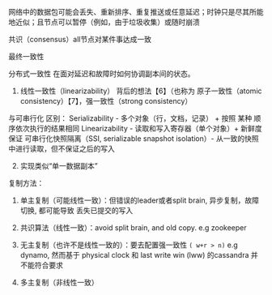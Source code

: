 
网络中的数据包可能会丢失、重新排序、重复推送或任意延迟；时钟只是尽其所能地近似；且节点可以暂停（例如，由于垃圾收集）或随时崩溃


共识（consensus）all节点对某件事达成一致

最终一致性

分布式一致性
在面对延迟和故障时如何协调副本间的状态。


1. 线性一致性（linearizability） 背后的想法【6】（也称为 原子一致性（atomic consistency）【7】，强一致性（strong consistency）


与可串行化 区别：
Serializability - 多个对象（行，文档，记录） + 按照 某种 顺序依次执行的结果相同
Linearizability - 读取和写入寄存器（单个对象）+ 新鲜度保证
可串行化快照隔离（SSI, serializable snapshot isolation）- 从一致的快照中进行读取，但不保证之后的写入


2. 实现类似“单一数据副本”

复制方法：
1. 单主复制（可能线性一致）：但错误的leader或者split brain, 异步复制，故障切换, 都可能导致 丢失已提交的写入

2. 共识算法（线性一致）：avoid split brain, and old copy. e.g zookeeper

3. 无主复制（也许不是线性一致的）：要去配置强一致性  `( w+r > n)` e.g dynamo, 然而基于 physical clock 和 last write win (lww) 的cassandra 并不能符合要求

4. 多主复制（非线性一致）
